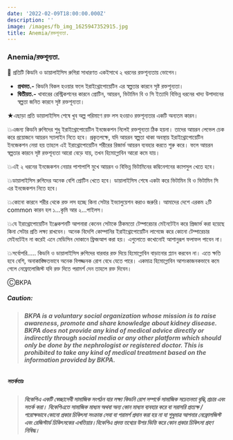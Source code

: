```yaml
---
date: '2022-02-09T18:00:00.000Z'
description: ''
image: /images/fb_img_1625947352915.jpg
title: Anemia/রক্তশূন্যতা.
---
```


### Anemia/রক্তশূন্যতা.

🚩 প্রতিটি কিডনি ও ডায়ালাইসিস রুগিরা সাধারণত একইসাথে ২ ধরনের রক্তশূন্যতায় ভোগেন।

* **প্রথমত.-** কিডনি বিকল হওয়ার ফলে ইরাইথ্রোপোয়েটিন এর স্বল্পতার কারনে সৃষ্ট রক্তশূন্যতা।
* **দ্বিতীয়ত.-**  খাবারের রেস্ট্রিকশনের কারনে প্রোটিন, আয়রন, ভিটামিন বি ও সি ইত্যাদি বিভিন্ন ধরনের খাদ্য উপাদানের স্বল্পতা জনিত কারনে সৃষ্ট রক্তশূন্যতা।

★এছাড়া প্রতি ডায়ালাইসিস শেষে খুব অল্প পরিমাণে রক্ত লস হওয়াও রক্তশূন্যতার একটি অন্যতম কারন।

💥এজন্য কিডনি রুগিদের শুধু ইরাইথ্রোপোয়েটিন ইনজেকশন নিলেই রক্তশূন্যতা ঠিক হয়না। তাদের আয়রন লেভেল চেক করে প্রয়োজনে আয়রন স্যালাইন নিতে হবে। প্রকৃতপক্ষে, যদি আয়রন স্বল্পতা থাকা অবস্থায় ইরাইথ্রোপোয়েটিন ইনজেকশন নেয়া হয় তাহলে এই ইরাথ্রোপোয়েটিন শরীরের রিজার্ভ আয়রন ব্যবহার করতে শুরু করে। ফলে আয়রন স্বল্পতার কারনে সৃষ্ট রক্তশূন্যতা আরো বেড়ে যায়, তখন হিমোগ্লোবিন আরো কমে যায়।

💥এই ২ ধরনের ইনজেকশন নেয়ার পাশাপাশি মুখে আয়রন ও বিভিন্ন ভিটামিনের কম্বিনেশনের ক্যাপসুল খেতে হবে।

💥ডায়ালাইসিস রুগিদের অনেক বেশি প্রোটিন খেতে হবে। ডায়ালাইসিস শেষে একটা করে ভিটামিন বি ও ভিটামিন সি এর ইনজেকশন নিতে হবে।

💥কোনো কারনে শরীর থেকে রক্ত লস হচ্ছে কিনা সেটার ইভ্যালুয়েশন করাও জরুরি। আমাদের দেশে এরকম ২টি common কারন হল ১...কৃমি আর ২...পাইলস।

💥যে ইরাথ্রোপোয়েটিন ইঞ্জেকশনটি আপনারা কেনেন সেটাকে ঠিকমতো টেম্পারেচার মেইনটেইন করে প্রিজার্ভ করা হয়েছে কিনা সেটার প্রতি লক্ষ্য রাখবেন। অনেক বিদেশি কোম্পানির ইরাইথ্রোপোয়েটিন লাগেজে করে কোনো টেম্পারেচার মেইনটেইন না করেই এনে মেডিসিন দোকানে ফ্রিজআপ করা হয়। এগুলোতে কখোনোই আশানুরূপ ফলাফল পাবেন না।

💥সর্বোপরি.....  কিডনি ও ডায়ালাইসিস রুগিদের বারবার রক্ত দিয়ে হিমোগ্লোবিন বাড়ানোর প্ল্যান করবেন না। এতে ক্ষতি হবে বেশি, অনাকাঙ্ক্ষিতভাবে অনেক বিপজ্জনক রোগ বেধে যেতে পারে। একমাত্র হিমোগ্লোবিন আশংকাজনকভাবে কমে গেলে নেফ্রোলোজিস্ট যদি রক্ত দিতে পরামর্শ দেন তাহলে রক্ত দিবেন।

ⒸBKPA

##### **Caution:**

> ###### **BKPA is a voluntary social organization whose mission is to raise awareness, promote and share knowledge about kidney disease. BKPA does not provide any kind of medical advice directly or indirectly through social media or any other platform which should only be done by the nephrologist or registered doctor. This is prohibited to take any kind of medical treatment based on the information provided by BKPA.**

##### **সতর্কতাঃ**

> ###### **বিকেপিএ একটি স্বেচ্ছাসেবী সামাজিক সংগঠন যার লক্ষ্য কিডনি রোগ সম্পর্কে সামাজিক সচেতনতা বৃদ্ধি,প্রচার এবং সতর্ক করা। বিকেপিএতে সামাজিক মাধ্যম অথবা অন্য কোন মাধ্যম ব্যবহার করে বা সরাসরি প্রত্যক্ষ / পরোক্ষভাবে কোনো প্রকার চিকিৎসা সংক্রান্ত সেবা বা পরামর্শ প্রদান করা হয় না যা শুধুমাত্র আপনার নেফ্রোলজিস্ট এবং রেজিস্টার্ড চিকিৎসকের এখতিয়ার।বিকেপিএ প্রদত্ত তথ্যের উপর ভিত্তি করে কোন প্রকার চিকিৎসা গ্রহণ নিষিদ্ধ।**

